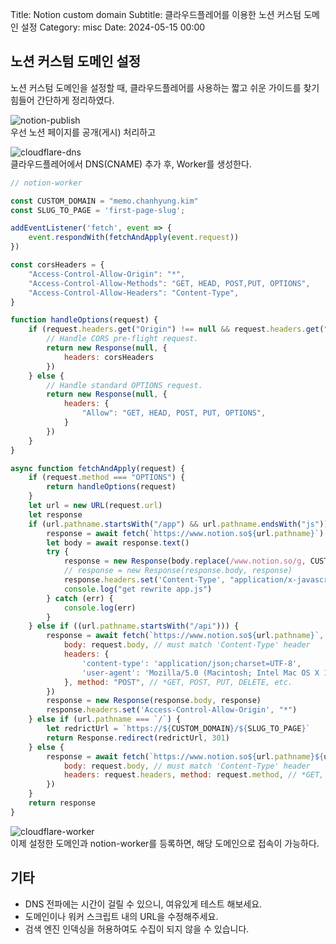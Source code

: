 Title: Notion custom domain
Subtitle: 클라우드플레어를 이용한 노션 커스텀 도메인 설정
Category: misc
Date: 2024-05-15 00:00

## 노션 커스텀 도메인 설정

노션 커스텀 도메인을 설정할 때, 클라우드플레어를 사용하는 짧고 쉬운 가이드를 찾기 힘들어 간단하게 정리하였다.

![notion-publish]({static}/images/notion-publish.png)  
우선 노션 페이지를 공개(게시) 처리하고

![cloudflare-dns]({static}/images/notion-cloudflare-dns.png)  
클라우드플레어에서 DNS(CNAME) 추가 후, Worker를 생성한다.

```javascript
// notion-worker

const CUSTOM_DOMAIN = "memo.chanhyung.kim"
const SLUG_TO_PAGE = 'first-page-slug';

addEventListener('fetch', event => {
    event.respondWith(fetchAndApply(event.request))
})

const corsHeaders = {
    "Access-Control-Allow-Origin": "*",
    "Access-Control-Allow-Methods": "GET, HEAD, POST,PUT, OPTIONS",
    "Access-Control-Allow-Headers": "Content-Type",
}

function handleOptions(request) {
    if (request.headers.get("Origin") !== null && request.headers.get("Access-Control-Request-Method") !== null && request.headers.get("Access-Control-Request-Headers") !== null) {
        // Handle CORS pre-flight request.
        return new Response(null, {
            headers: corsHeaders
        })
    } else {
        // Handle standard OPTIONS request.
        return new Response(null, {
            headers: {
                "Allow": "GET, HEAD, POST, PUT, OPTIONS",
            }
        })
    }
}

async function fetchAndApply(request) {
    if (request.method === "OPTIONS") {
        return handleOptions(request)
    }
    let url = new URL(request.url)
    let response
    if (url.pathname.startsWith("/app") && url.pathname.endsWith("js")) {
        response = await fetch(`https://www.notion.so${url.pathname}`)
        let body = await response.text()
        try {
            response = new Response(body.replace(/www.notion.so/g, CUSTOM_DOMAIN).replace(/notion.so/g, CUSTOM_DOMAIN), response)
            // response = new Response(response.body, response)
            response.headers.set('Content-Type', "application/x-javascript")
            console.log("get rewrite app.js")
        } catch (err) {
            console.log(err)
        }
    } else if ((url.pathname.startsWith("/api"))) {
        response = await fetch(`https://www.notion.so${url.pathname}`, {
            body: request.body, // must match 'Content-Type' header
            headers: {
                'content-type': 'application/json;charset=UTF-8',
                'user-agent': 'Mozilla/5.0 (Macintosh; Intel Mac OS X 10_13_6) AppleWebKit/537.36 (KHTML, like Gecko) Chrome/73.0.3683.103 Safari/537.36'
            }, method: "POST", // *GET, POST, PUT, DELETE, etc.
        })
        response = new Response(response.body, response)
        response.headers.set('Access-Control-Allow-Origin', "*")
    } else if (url.pathname === `/`) {
        let redrictUrl = `https://${CUSTOM_DOMAIN}/${SLUG_TO_PAGE}`
        return Response.redirect(redrictUrl, 301)
    } else {
        response = await fetch(`https://www.notion.so${url.pathname}${url.search}`, {
            body: request.body, // must match 'Content-Type' header
            headers: request.headers, method: request.method, // *GET, POST, PUT, DELETE, etc.
        })
    }
    return response
}

```

![cloudflare-worker]({static}/images/notion-cloudflare-worker.png)  
이제 설정한 도메인과 notion-worker를 등록하면, 해당 도메인으로 접속이 가능하다.

## 기타

- DNS 전파에는 시간이 걸릴 수 있으니, 여유있게 테스트 해보세요.
- 도메인이나 워커 스크립트 내의 URL을 수정해주세요.
- 검색 엔진 인덱싱을 허용하여도 수집이 되지 않을 수 있습니다.
